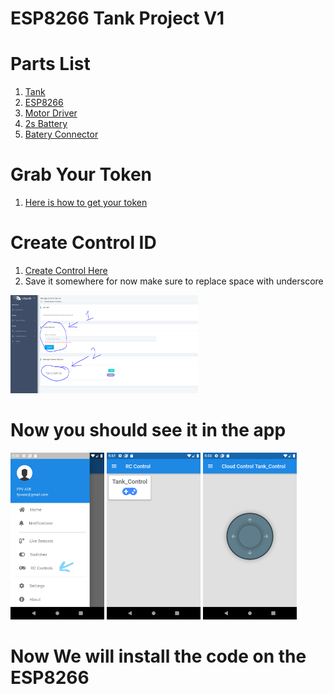 # ESP8266 Tank Project V1

# Parts List
1. [Tank](http://bit.ly/3dT0ghK)
2. [ESP8266](http://bit.ly/3rdAgS0)
3. [Motor Driver](http://bit.ly/2ZY0zQs)
4. [2s Battery](http://bit.ly/3r2qfau)
5. [Batery Connector](http://bit.ly/3uDMR3m)


# Grab Your Token
1. [Here is how to get your token](https://github.com/DroneMesh/IOTPUSH)

# Create Control ID
1. [Create Control Here](https://iotpush.app/create-sensor-control)
2. Save it somewhere for now make sure to replace space with underscore
<p float="left"><img src="../../../images/control_id.PNG" alt="My cool logo" width="300"/>

# Now you should see it in the app
<p float="left">
<img src="../../../images/rc_app_menu.jpg" alt="My cool logo" width="150"/>
<img src="../../../images/rc_control_list.png" alt="My cool logo" width="150"/>
<img src="../../../images/rc_joystick.png" alt="My cool logo" width="150"/>

# Now We will install the code on the ESP8266